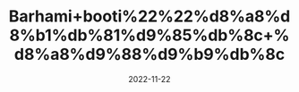 ---
title: 'Barhami+booti%22%22%d8%a8%d8%b1%db%81%d9%85%db%8c+%d8%a8%d9%88%d9%b9%db%8c'
date: '2022-11-22' 
metatag: '' 
inventory: '0' 
draft: false 
# meta description 
shortDescripton: ''
description: 'Herbs+%d8%ac%da%91%db%8c+%d8%a8%d9%88%d9%b9%db%8c'
longdescription: ''
tags: ''
brand: ''
subCategory: ''
unit: '50 gm-Pk'
sellCount: '0'
featured: True
# product Price
price: '50.0'
# Product Short Description
shortDescription: ''
productID: '10B9B672-3D49-ED11-996A-005056B3A416'
type: 'products'
category: 'Herbs+%d8%ac%da%91%db%8c+%d8%a8%d9%88%d9%b9%db%8c' 
thumnailproduct: 'https://eraconnect.blob.core.windows.net/product-images/aminsaddiquidawakhana/13081eca-059d-460a-ae01-5423dbc56bec.webp' 
images:
  - image: 'https://eraconnect.blob.core.windows.net/product-images/aminsaddiquidawakhana/13081eca-059d-460a-ae01-5423dbc56bec.webp'  
Variants:
---
